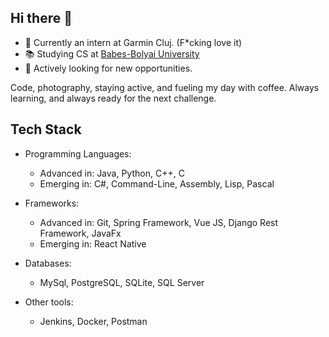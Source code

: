 ## Hi there 👋
- 💼 Currently an intern at Garmin Cluj. (F*cking love it)
- 📚 Studying CS at [Babes-Bolyai University](http://cs.ubbcluj.ro)
- 🤝 Actively looking for new opportunities.

Code, photography, staying active, and fueling my day with coffee. Always learning, and always ready for the next challenge.

## Tech Stack
* Programming Languages:
  - Advanced in: Java, Python, C++, C
  - Emerging in: C#, Command-Line, Assembly, Lisp, Pascal
 
* Frameworks:
  - Advanced in: Git, Spring Framework, Vue JS, Django Rest Framework, JavaFx
  - Emerging in: React Native

* Databases:
  - MySql, PostgreSQL, SQLite, SQL Server

* Other tools:
  - Jenkins, Docker, Postman
